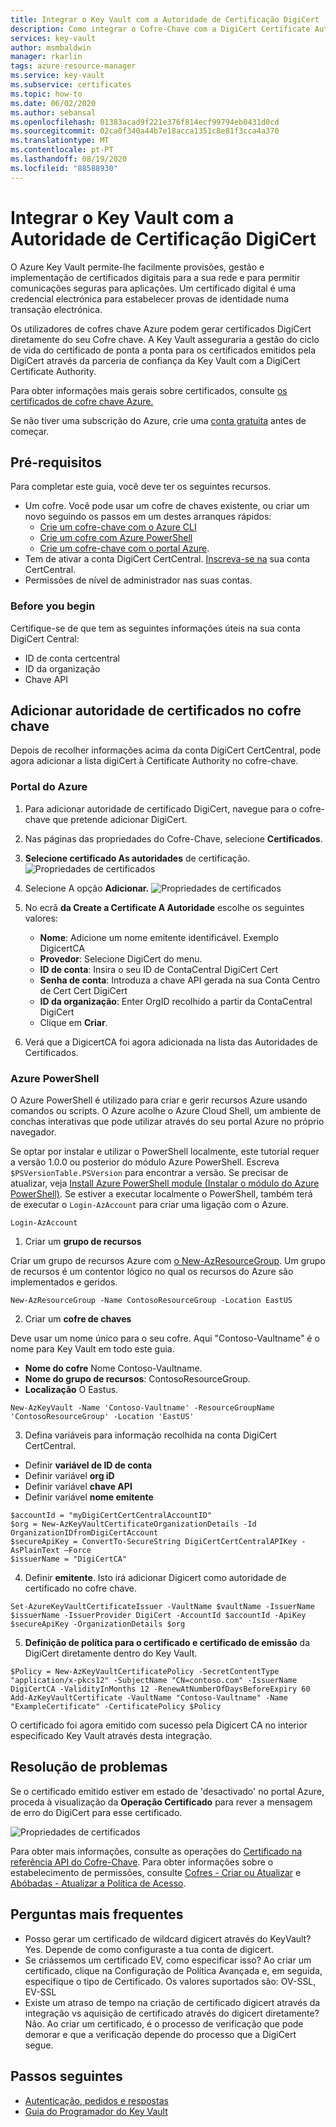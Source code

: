 ```yaml
---
title: Integrar o Key Vault com a Autoridade de Certificação DigiCert
description: Como integrar o Cofre-Chave com a DigiCert Certificate Authority
services: key-vault
author: msmbaldwin
manager: rkarlin
tags: azure-resource-manager
ms.service: key-vault
ms.subservice: certificates
ms.topic: how-to
ms.date: 06/02/2020
ms.author: sebansal
ms.openlocfilehash: 01383acad9f221e376f814ecf99794eb0431d0cd
ms.sourcegitcommit: 02ca0f340a44b7e18acca1351c8e81f3cca4a370
ms.translationtype: MT
ms.contentlocale: pt-PT
ms.lasthandoff: 08/19/2020
ms.locfileid: "88588930"
---
```

# <a name="integrating-key-vault-with-digicert-certificate-authority"></a>Integrar o Key Vault com a Autoridade de Certificação DigiCert

O Azure Key Vault permite-lhe facilmente provisões, gestão e implementação de certificados digitais para a sua rede e para permitir comunicações seguras para aplicações. Um certificado digital é uma credencial electrónica para estabelecer provas de identidade numa transação electrónica. 

Os utilizadores de cofres chave Azure podem gerar certificados DigiCert diretamente do seu Cofre chave. A Key Vault asseguraria a gestão do ciclo de vida do certificado de ponta a ponta para os certificados emitidos pela DigiCert através da parceria de confiança da Key Vault com a DigiCert Certificate Authority.

Para obter informações mais gerais sobre certificados, consulte [os certificados de cofre chave Azure.](/azure/key-vault/certificates/about-certificates)

Se não tiver uma subscrição do Azure, crie uma [conta gratuita](https://azure.microsoft.com/free/?WT.mc_id=A261C142F) antes de começar.

## <a name="prerequisites"></a>Pré-requisitos

Para completar este guia, você deve ter os seguintes recursos.
* Um cofre. Você pode usar um cofre de chaves existente, ou criar um novo seguindo os passos em um destes arranques rápidos:
   - [Crie um cofre-chave com o Azure CLI](../secrets/quick-create-cli.md)
   - [Crie um cofre com Azure PowerShell](../secrets/quick-create-powershell.md)
   - [Crie um cofre-chave com o portal Azure](../secrets/quick-create-portal.md).
*   Tem de ativar a conta DigiCert CertCentral. [Inscreva-se na](https://www.digicert.com/account/signup/) sua conta CertCentral.
*   Permissões de nível de administrador nas suas contas.


### <a name="before-you-begin"></a>Before you begin

Certifique-se de que tem as seguintes informações úteis na sua conta DigiCert Central:
-   ID de conta certcentral
-   ID da organização
-   Chave API

## <a name="adding-certificate-authority-in-key-vault"></a>Adicionar autoridade de certificados no cofre chave 
Depois de recolher informações acima da conta DigiCert CertCentral, pode agora adicionar a lista digiCert à Certificate Authority no cofre-chave.

### <a name="azure-portal"></a>Portal do Azure

1.  Para adicionar autoridade de certificado DigiCert, navegue para o cofre-chave que pretende adicionar DigiCert. 
2.  Nas páginas das propriedades do Cofre-Chave, selecione **Certificados**.
3.  **Selecione certificado As autoridades** de certificação. ![ Propriedades de certificados](../media/certificates/how-to-integrate-certificate-authority/select-certificate-authorities.png)
4.  Selecione A opção **Adicionar.**
 ![Propriedades de certificados](../media/certificates/how-to-integrate-certificate-authority/add-certificate-authority.png)
5.  No ecrã **da Create a Certificate A Autoridade** escolhe os seguintes valores:
    -   **Nome**: Adicione um nome emitente identificável. Exemplo DigicertCA
    -   **Provedor**: Selecione DigiCert do menu.
    -   **ID de conta**: Insira o seu ID de ContaCentral DigiCert Cert
    -   **Senha de conta**: Introduza a chave API gerada na sua Conta Centro de Cert Cert DigiCert
    -   **ID da organização**: Enter OrgID recolhido a partir da ContaCentral DigiCert 
    -   Clique em **Criar**.
   
6.  Verá que a DigicertCA foi agora adicionada na lista das Autoridades de Certificados.


### <a name="azure-powershell"></a>Azure PowerShell

O Azure PowerShell é utilizado para criar e gerir recursos Azure usando comandos ou scripts. O Azure acolhe o Azure Cloud Shell, um ambiente de conchas interativas que pode utilizar através do seu portal Azure no próprio navegador.

Se optar por instalar e utilizar o PowerShell localmente, este tutorial requer a versão 1.0.0 ou posterior do módulo Azure PowerShell. Escreva `$PSVersionTable.PSVersion` para encontrar a versão. Se precisar de atualizar, veja [Install Azure PowerShell module (Instalar o módulo do Azure PowerShell)](/powershell/azure/install-az-ps). Se estiver a executar localmente o PowerShell, também terá de executar o `Login-AzAccount` para criar uma ligação com o Azure.

```azurepowershell-interactive
Login-AzAccount
```

1.  Criar um **grupo de recursos**

Criar um grupo de recursos Azure com [o New-AzResourceGroup](/powershell/module/az.resources/new-azresourcegroup). Um grupo de recursos é um contentor lógico no qual os recursos do Azure são implementados e geridos. 

```azurepowershell-interactive
New-AzResourceGroup -Name ContosoResourceGroup -Location EastUS
```

2. Criar um **cofre de chaves**

Deve usar um nome único para o seu cofre. Aqui "Contoso-Vaultname" é o nome para Key Vault em todo este guia.

- **Nome do cofre** Nome Contoso-Vaultname.
- **Nome do grupo de recursos**: ContosoResourceGroup.
- **Localização** O Eastus.

```azurepowershell-interactive
New-AzKeyVault -Name 'Contoso-Vaultname' -ResourceGroupName 'ContosoResourceGroup' -Location 'EastUS'
```

3. Defina variáveis para informação recolhida na conta DigiCert CertCentral.

- Definir **variável de ID de conta**
- Definir variável **org iD**
- Definir variável **chave API**
- Definir variável **nome emitente**

```azurepowershell-interactive
$accountId = "myDigiCertCertCentralAccountID"
$org = New-AzKeyVaultCertificateOrganizationDetails -Id OrganizationIDfromDigiCertAccount
$secureApiKey = ConvertTo-SecureString DigiCertCertCentralAPIKey -AsPlainText –Force
$issuerName = "DigiCertCA"
```

4. Definir **emitente**. Isto irá adicionar Digicert como autoridade de certificado no cofre chave.
```azurepowershell-interactive
Set-AzureKeyVaultCertificateIssuer -VaultName $vaultName -IssuerName $issuerName -IssuerProvider DigiCert -AccountId $accountId -ApiKey $secureApiKey -OrganizationDetails $org
```

5. **Definição de política para o certificado e certificado de emissão** da DigiCert diretamente dentro do Key Vault.

```azurepowershell-interactive
$Policy = New-AzKeyVaultCertificatePolicy -SecretContentType "application/x-pkcs12" -SubjectName "CN=contoso.com" -IssuerName DigiCertCA -ValidityInMonths 12 -RenewAtNumberOfDaysBeforeExpiry 60
Add-AzKeyVaultCertificate -VaultName "Contoso-Vaultname" -Name "ExampleCertificate" -CertificatePolicy $Policy
```

O certificado foi agora emitido com sucesso pela Digicert CA no interior especificado Key Vault através desta integração.

## <a name="troubleshoot"></a>Resolução de problemas

Se o certificado emitido estiver em estado de 'desactivado' no portal Azure, proceda à visualização da **Operação Certificado** para rever a mensagem de erro do DigiCert para esse certificado.

 ![Propriedades de certificados](../media/certificates/how-to-integrate-certificate-authority/certificate-operation-select.png)

Para obter mais informações, consulte as operações do [Certificado na referência API do Cofre-Chave](/rest/api/keyvault). Para obter informações sobre o estabelecimento de permissões, consulte [Cofres - Criar ou Atualizar](/rest/api/keyvault/vaults/createorupdate) e [Abóbadas - Atualizar a Política de Acesso](/rest/api/keyvault/vaults/updateaccesspolicy).

## <a name="frequently-asked-questions"></a>Perguntas mais frequentes

- Posso gerar um certificado de wildcard digicert através do KeyVault? 
   Yes. Depende de como configuraste a tua conta de digicert.
- Se criássemos um certificado EV, como especificar isso? 
   Ao criar um certificado, clique na Configuração de Política Avançada e, em seguida, especifique o tipo de Certificado. Os valores suportados são: OV-SSL, EV-SSL
- Existe um atraso de tempo na criação de certificado digicert através da integração vs aquisição de certificado através do digicert diretamente?
   Não. Ao criar um certificado, é o processo de verificação que pode demorar e que a verificação depende do processo que a DigiCert segue.


## <a name="next-steps"></a>Passos seguintes

- [Autenticação, pedidos e respostas](../general/authentication-requests-and-responses.md)
- [Guia do Programador do Key Vault](../general/developers-guide.md)
